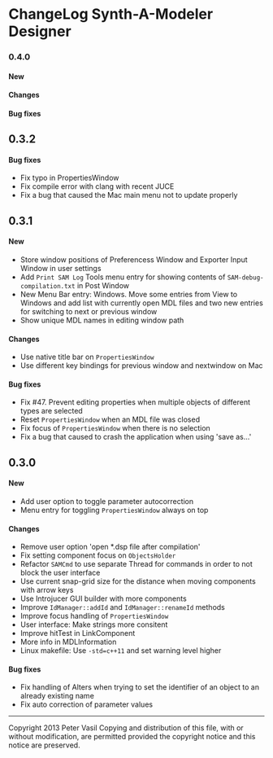 ChangeLog Synth-A-Modeler Designer
==================================

### 0.4.0 ###

#### New ####

#### Changes ####

#### Bug fixes ####

0.3.2
-----

#### Bug fixes ####

* Fix typo in PropertiesWindow
* Fix compile error with clang with recent JUCE
* Fix a bug that caused the Mac main menu not to update properly

0.3.1
-----

#### New ####

* Store window positions of Preferencess Window and Exporter Input
  Window in user settings
* Add `Print SAM Log` Tools menu entry for showing contents of
  `SAM-debug-compilation.txt` in Post Window
* New Menu Bar entry: Windows. Move some entries from View to Windows
  and add list with currently open MDL files and two new entries for
  switching to next or previous window
* Show unique MDL names in editing window path

#### Changes ####

* Use native title bar on `PropertiesWindow`
* Use different key bindings for previous window and nextwindow on Mac

#### Bug fixes ####

* Fix #47. Prevent editing properties when multiple objects of different
  types are selected
* Reset `PropertiesWindow` when an MDL file was closed
* Fix focus of `PropertiesWindow` when there is no selection
* Fix a bug that caused to crash the application when using 'save as...'


0.3.0
-----

#### New ####

* Add user option to toggle parameter autocorrection
* Menu entry for toggling `PropertiesWindow` always on top

#### Changes ####

* Remove user option 'open *.dsp file after compilation'
* Fix setting component focus on `ObjectsHolder`
* Refactor `SAMCmd` to use separate Thread for commands in order to not
  block the user interface
* Use current snap-grid size for the distance when moving components
  with arrow keys
* Use Introjucer GUI builder with more components
* Improve `IdManager::addId` and `IdManager::renameId` methods
* Improve focus handling of `PropertiesWindow`
* User interface: Make strings more consitent
* Improve hitTest in LinkComponent
* More info in MDLInformation
* Linux makefile: Use `-std=c++11` and set warning level higher

#### Bug fixes ####

* Fix handling of Alters when trying to set the identifier of an object
  to an already existing name
* Fix auto correction of parameter values


-------------------------------------------------------------------------------

Copyright 2013 Peter Vasil
Copying and distribution of this file, with or without modification, are
permitted provided the copyright notice and this notice are preserved.
